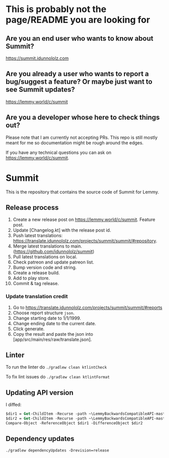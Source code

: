 # This is probably not the page/README you are looking for

## Are you an end user who wants to know about Summit? 

https://summit.idunnololz.com

## Are you already a user who wants to report a bug/suggest a feature? Or maybe just want to see Summit updates?

https://lemmy.world/c/summit

## Are you a developer whose here to check things out?

Please note that I am currently not accepting PRs. This repo is still mostly meant for me so 
documentation might be rough around the edges.

If you have any technical questions you can ask on https://lemmy.world/c/summit.

# Summit

This is the repository that contains the source code of Summit for Lemmy.

## Release process

1. Create a new release post on https://lemmy.world/c/summit. Feature post.
2. Update [Changelog.kt] with the release post id.
3. Push latest translations: https://translate.idunnololz.com/projects/summit/summit/#repository.
4. Merge latest translations to main. (https://github.com/idunnololz/summit)
5. Pull latest translations on local.
6. Check patreon and update patreon list.
7. Bump version code and string.
8. Create a release build.
9. Add to play store.
10. Commit & tag release.

### Update translation credit

1. Go to https://translate.idunnololz.com/projects/summit/summit/#reports
2. Choose report structure `json`.
3. Change starting date to 1/1/1999.
4. Change ending date to the current date.
5. Click generate.
6. Copy the result and paste the json into [app/src/main/res/raw/translate.json].

## Linter

To run the linter do
`./gradlew clean ktlintCheck`

To fix lint issues do
`./gradlew clean ktlintFormat`

## Updating API version

I diffed:
```ps
$dir1 = Get-ChildItem -Recurse -path ~\LemmyBackwardsCompatibleAPI-master\app\src\commonMain\kotlin\it\vercruysse\lemmyapi\v0\x19\x3
$dir2 = Get-ChildItem -Recurse -path ~\LemmyBackwardsCompatibleAPI-master\app\src\commonMain\kotlin\it\vercruysse\lemmyapi\v0\x19\x4
Compare-Object -ReferenceObject $dir1 -DifferenceObject $dir2
```

## Dependency updates

`./gradlew dependencyUpdates -Drevision=release`